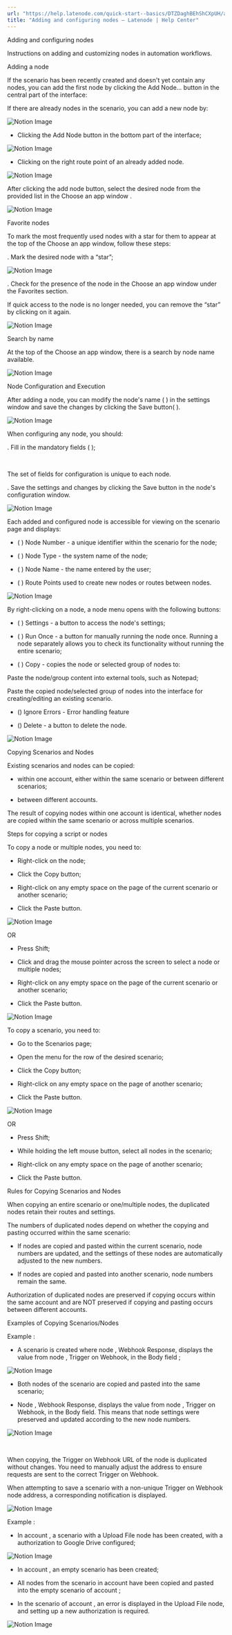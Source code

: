 ```yaml
---
url: "https://help.latenode.com/quick-start--basics/DTZDaghBEhShCXpUH/adding-and-configuring-nodes/DTZDagfuLkHPnnHff"
title: "Adding and configuring nodes – Latenode | Help Center"
---
```


 Adding and configuring nodes

Instructions on adding and customizing nodes in automation workflows.


 Adding a node

If the scenario has been recently created and doesn't yet contain any nodes, you can add the first node by clicking the Add Node... button in the central part of the interface:

If there are already nodes in the scenario, you can add a new node by:

![Notion Image](https://www.notion.so/image/attachment%Afc-f--ae-bcfe%AqKejruuaP.png?table=block&id=d-a-c-b-fcfbeabae&cache=v)

- Clicking the Add Node button in the bottom part of the interface;

![Notion Image](https://www.notion.so/image/attachment%Acd-de-b-acc-ad%Azen_ApSzFWIHM.png?table=block&id=d-a--ae-feddce&cache=v)

- Clicking on the right route point of an already added node.

![Notion Image](https://www.notion.so/image/attachment%Ac-e-cd-f-deefe%Azen_ukMGppXR.png?table=block&id=d-a-d-bb-e&cache=v)

After clicking the add node button, select the desired node from the provided list in the Choose an app window .

![Notion Image](https://www.notion.so/image/https%A%F%Fprod-files-secure.s.us-west-.amazonaws.com%Ffbefde--fff--dca%Ffdb-e-e--aacdb%FUntitled.png?table=block&id=d-a-d-bdb-cbd&cache=v)

 Favorite nodes

To mark the most frequently used nodes with a star for them to appear at the top of the Choose an app window, follow these steps:

\. Mark the desired node with a “star”;

![Notion Image](https://www.notion.so/image/https%A%F%Fprod-files-secure.s.us-west-.amazonaws.com%Ffbefde--fff--dca%Fed-e-de-bf-fceeff%FUntitled.png?table=block&id=d-a-e--decdca&cache=v)

\. Check for the presence of the node in the Choose an app window under the Favorites section.

If quick access to the node is no longer needed, you can remove the “star” by clicking on it again.

![Notion Image](https://www.notion.so/image/https%A%F%Fprod-files-secure.s.us-west-.amazonaws.com%Ffbefde--fff--dca%Fcacbb-bb-f-ba-dfbbfd%FUntitled.png?table=block&id=d-a-d-baa-dbdda&cache=v)

 Search by name

At the top of the Choose an app window, there is a search by node name available.

![Notion Image](https://www.notion.so/image/https%A%F%Fprod-files-secure.s.us-west-.amazonaws.com%Ffbefde--fff--dca%Ffcfae--bf-b-bddfaddfa%FUntitled.png?table=block&id=d-a-b-b-dadafcb&cache=v)

 Node Configuration and Execution

After adding a node, you can modify the node's name ( ) in the settings window and save the changes by clicking the Save button( ).

![Notion Image](https://www.notion.so/image/https%A%F%Fprod-files-secure.s.us-west-.amazonaws.com%Ffbefde--fff--dca%Fbf-ddf-d-ba-dca%FUntitled.png?table=block&id=d-a-e-a-fdaddeca&cache=v)

When configuring any node, you should:

\. Fill in the mandatory fields ( );

️

The set of fields for configuration is unique to each node.

\. Save the settings and changes by clicking the Save button in the node's configuration window.

![Notion Image](https://www.notion.so/image/attachment%Aaf-ff-ce-cae-fcce%Achrome_WMDoZKUqL.png?table=block&id=bfd-a-b-a-edfda&cache=v)

Each added and configured node is accessible for viewing on the scenario page and displays:

- ( ) Node Number \- a unique identifier within the scenario for the node;

- ( ) Node Type \- the system name of the node;

- ( ) Node Name \- the name entered by the user;

- ( ) Route Points used to create new nodes or routes between nodes.

![Notion Image](https://www.notion.so/image/attachment%Afbef-dcb-eb-af-bdebf%Achrome_LCibRexZo.png?table=block&id=bfd-a--b-dd&cache=v)

By right-clicking on a node, a node menu opens with the following buttons:

- ( ) Settings \- a button to access the node's settings;

- ( ) Run Once \- a button for manually running the node once. Running a node separately allows you to check its functionality without running the entire scenario;

- ( ) Copy \- copies the node or selected group of nodes to:

Paste the node/group content into external tools, such as Notepad;

Paste the copied node/selected group of nodes into the interface for creating/editing an existing scenario.

- () Ignore Errors - Error handling feature

- () Delete \- a button to delete the node.

![Notion Image](https://www.notion.so/image/attachment%Ac-f-af-bb-aeaac%Achrome_pTqtORfk.png?table=block&id=bfd-a--bbd-fba&cache=v)

 Copying Scenarios and Nodes

Existing scenarios and nodes can be copied:

- within one account, either within the same scenario or between different scenarios;

- between different accounts.

The result of copying nodes within one account is identical, whether nodes are copied within the same scenario or across multiple scenarios.

 Steps for copying a script or nodes

To copy a node or multiple nodes, you need to:

- Right-click on the node;

- Click the Copy button;

- Right-click on any empty space on the page of the current scenario or another scenario;

- Click the Paste button.

![Notion Image](https://www.notion.so/image/https%A%F%Fprod-files-secure.s.us-west-.amazonaws.com%Ffbefde--fff--dca%Fbc--bd-bff-fce%FUntitled.png?table=block&id=d-a-e-db-cdebf&cache=v)

OR

- Press Shift;

- Click and drag the mouse pointer across the screen to select a node or multiple nodes;

- Right-click on any empty space on the page of the current scenario or another scenario;

- Click the Paste button.

![Notion Image](https://www.notion.so/image/https%A%F%Fprod-files-secure.s.us-west-.amazonaws.com%Ffbefde--fff--dca%Fecab-da-f-aa-cdbceb%FUntitled.png?table=block&id=d-a--bfc-dfcc&cache=v)

To copy a scenario, you need to:

- Go to the Scenarios page;

- Open the menu for the row of the desired scenario;

- Click the Copy button;

- Right-click on any empty space on the page of another scenario;

- Click the Paste button.

![Notion Image](https://www.notion.so/image/https%A%F%Fprod-files-secure.s.us-west-.amazonaws.com%Ffbefde--fff--dca%Feaea-d-b--abcc%FUntitled.png?table=block&id=d-a--a-faefa&cache=v)

OR

- Press Shift;

- While holding the left mouse button, select all nodes in the scenario;

- Right-click on any empty space on the page of another scenario;

- Click the Paste button.

 Rules for Copying Scenarios and Nodes

When copying an entire scenario or one/multiple nodes, the duplicated nodes retain their routes and settings.

The numbers of duplicated nodes depend on whether the copying and pasting occurred within the same scenario:

- If nodes are copied and pasted within the current scenario, node numbers are updated, and the settings of these nodes are automatically adjusted to the new numbers.

- If nodes are copied and pasted into another scenario, node numbers remain the same.

Authorization of duplicated nodes are preserved if copying occurs within the same account and are NOT preserved if copying and pasting occurs between different accounts.

 Examples of Copying Scenarios/Nodes

Example :

- A scenario is created where node , Webhook Response, displays the value from node , Trigger on Webhook, in the Body field ;

![Notion Image](https://www.notion.so/image/https%A%F%Fprod-files-secure.s.us-west-.amazonaws.com%Ffbefde--fff--dca%Feade-ce-cfe-ac-fddc%FUntitled.png?table=block&id=d-a-f-da-fddeff&cache=v)

- Both nodes of the scenario are copied and pasted into the same scenario;

- Node , Webhook Response, displays the value from node , Trigger on Webhook, in the Body field. This means that node settings were preserved and updated according to the new node numbers.

![Notion Image](https://www.notion.so/image/https%A%F%Fprod-files-secure.s.us-west-.amazonaws.com%Ffbefde--fff--dca%F-cde--ca-fddd%FUntitled.png?table=block&id=d-a--be-cdb&cache=v)

️

When copying, the Trigger on Webhook URL of the node is duplicated without changes. You need to manually adjust the address to ensure requests are sent to the correct Trigger on Webhook.

When attempting to save a scenario with a non-unique Trigger on Webhook node address, a corresponding notification is displayed.

![Notion Image](https://www.notion.so/image/https%A%F%Fprod-files-secure.s.us-west-.amazonaws.com%Ffbefde--fff--dca%Fccddbd-a-d-bca-ce%FUntitled.png?table=block&id=d-a--aaad-fda&cache=v)

Example :

- In account , a scenario with a Upload File node has been created, with a authorization to Google Drive configured;

![Notion Image](https://www.notion.so/image/https%A%F%Fprod-files-secure.s.us-west-.amazonaws.com%Ffbefde--fff--dca%Fcddc-deb-c--edcb%FUntitled.png?table=block&id=d-a--ade-fefdaf&cache=v)

- In account , an empty scenario has been created;

- All nodes from the scenario in account  have been copied and pasted into the empty scenario of account ;

- In the scenario of account , an error is displayed in the Upload File node, and setting up a new authorization is required.

![Notion Image](https://www.notion.so/image/https%A%F%Fprod-files-secure.s.us-west-.amazonaws.com%Ffbefde--fff--dca%Fecb-fe-b-bb-abdaefe%FUntitled.png?table=block&id=d-a-f-ab-dfadccbe&cache=v)